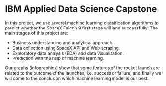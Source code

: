 # IBM Applied Data Science Capstone
In this project, we use several machine learning classification algorithms to predict whether the SpaceX Falcon 9 first stage will land successfully. The main stages of this project are:

- Business understanding and analytical approach.
- Data collection using SpaceX API and Web scraping.
- Exploratory data analysis (EDA) and data visualization.
- Prediction with the help of machine learning.

Our graphs (infographics) show that some features of the rocket launch are related to the outcome of the launches, i.e. success or failure, and finally we will come to the conclusion which machine learning model is our best.
